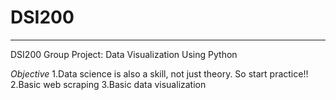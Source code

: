 # DSI200
______________________________________________________
DSI200 Group Project: Data Visualization Using Python

*Objective*
1.Data science is also a skill, not just theory. So start practice!!
2.Basic web scraping
3.Basic data visualization
